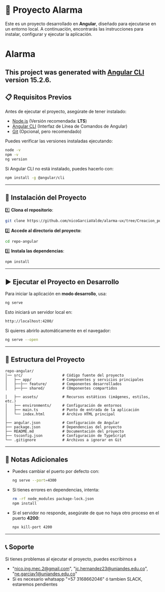 

# 🚀 Proyecto Alarma

Este es un proyecto desarrollado en **Angular**, diseñado para ejecutarse en un entorno local. A continuación, encontrarás las instrucciones para instalar, configurar y ejecutar la aplicación.
# Alarma

This project was generated with [Angular CLI](https://github.com/angular/angular-cli) version 15.2.6.
---

## 📋 **Requisitos Previos**

Antes de ejecutar el proyecto, asegúrate de tener instalado:

- [Node.js](https://nodejs.org/) (Versión recomendada: **LTS**)
- [Angular CLI](https://angular.io/cli) (Interfaz de Línea de Comandos de Angular)
- [Git](https://git-scm.com/) (Opcional, pero recomendado)

Puedes verificar las versiones instaladas ejecutando:

```sh
node -v
npm -v
ng version
```

Si Angular CLI no está instalado, puedes hacerlo con:

```sh
npm install -g @angular/cli
```

---

## 👅 **Instalación del Proyecto**

1️⃣ **Clona el repositorio**:

```sh
git clone https://github.com/nicoGarciaValde/alarma-ux/tree/Creacion_pomodoro/alarma
```

2️⃣ **Accede al directorio del proyecto**:

```sh
cd repo-angular
```

3️⃣ **Instala las dependencias**:

```sh
npm install
```

---

## ▶️ **Ejecutar el Proyecto en Desarrollo**

Para iniciar la aplicación en **modo desarrollo**, usa:

```sh
ng serve
```

Esto iniciará un servidor local en:

```sh
http://localhost:4200/
```

Si quieres abrirlo automáticamente en el navegador:

```sh
ng serve --open
```

---

## 💁️ **Estructura del Proyecto**

```
repo-angular/
│── src/                  # Código fuente del proyecto
│   ├── app/              # Componentes y servicios principales
│   ├──├── feature/       # Componentes desarrollados  
│   ├──├── shared/        # COmponentes compartidos

│   ├── assets/           # Recursos estáticos (imágenes, estilos, etc.)
│   ├── environments/     # Configuración de entornos
│   ├── main.ts           # Punto de entrada de la aplicación
│   └── index.html        # Archivo HTML principal
│
├── angular.json          # Configuración de Angular
├── package.json          # Dependencias del proyecto
├── README.md             # Documentación del proyecto
├── tsconfig.json         # Configuración de TypeScript
└── .gitignore            # Archivos a ignorar en Git
```

---

## 📏 **Notas Adicionales**
- Puedes cambiar el puerto por defecto con:

  ```sh
  ng serve --port=4300
  ```

- Si tienes errores en dependencias, intenta:

  ```sh
  rm -rf node_modules package-lock.json
  npm install
  ```

- Si el servidor no responde, asegúrate de que no haya otro proceso en el puerto **4200**:

  ```sh
  npx kill-port 4200
  ```

---

## 📞 **Soporte**
Si tienes problemas al ejecutar el proyecto, puedes escribirnos a 
- "nico.ing.mec.2@gmail.com", "jc.hernandez23@uniandes.edu.co", "ne.garciav1@uniandes.edu.co"
- Si es necesario whatsapp "+57 3168662046" ó tambien SLACK, estaremos pendientes
